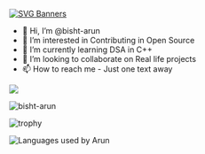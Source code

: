 [![SVG Banners](https://svg-banners.vercel.app/api?type=origin&text1=Hi👋%20This%20is%20ARUN&text2=Welcom%20to%20my%20GitHub&width=800&height=400)](https://github.com/Akshay090/svg-banners)


- 👋 Hi, I’m @bisht-arun
- 👀 I’m interested in Contributing in Open Source
- 🌱 I’m currently learning DSA in C++
- 💞️ I’m looking to collaborate on Real life projects
- 📫 How to reach me - Just one text away



<!--  # Hey <img src="https://github.com/TheDudeThatCode/TheDudeThatCode/blob/master/Assets/Hi.gif" width="29px">, I'm [Arun Singh!] -->

<!-- <h1 align="center">Hi 👋, I'm ARUN SINGH</h1> -->

<!-- <img  src="https://github-readme-stats.vercel.app/api/top-langs/?username=bisht-arun&layout=compact&theme=dark" /> -->

<img src="https://github-readme-stats.vercel.app/api?username=bisht-arun&show_icons=true&locale=en&theme=radical&hide_border=true">

<p align="left"> <img src="https://komarev.com/ghpvc/?username=bisht-arun&label=Profile%20views&color=0e75b6&style=flat" alt="bisht-arun" /> </p>

![trophy](https://github-profile-trophy.vercel.app/?username=bisht-arun)

![Languages used by Arun](https://github-readme-stats.vercel.app/api/top-langs/?username=bisht-arun&hide_border=true&langs_count=10&layout=compact)

<!-- ![Typing SVG](https://readme-typing-svg.herokuapp.com?font=Calibri&size=30&color=68F72F&duration=3000&center=true&width=446&lines=My+Name+is+Arun+Singh!) -->

<!-- ![Activity Graph](https://activity-graph.herokuapp.com/graph?username=bisht-arun&theme=react-dark) -->



<!---
bisht-arun/bisht-arun is a ✨ special ✨ repository because its `README.md` (this file) appears on your GitHub profile.
You can click the Preview link to take a look at your changes.
--->
